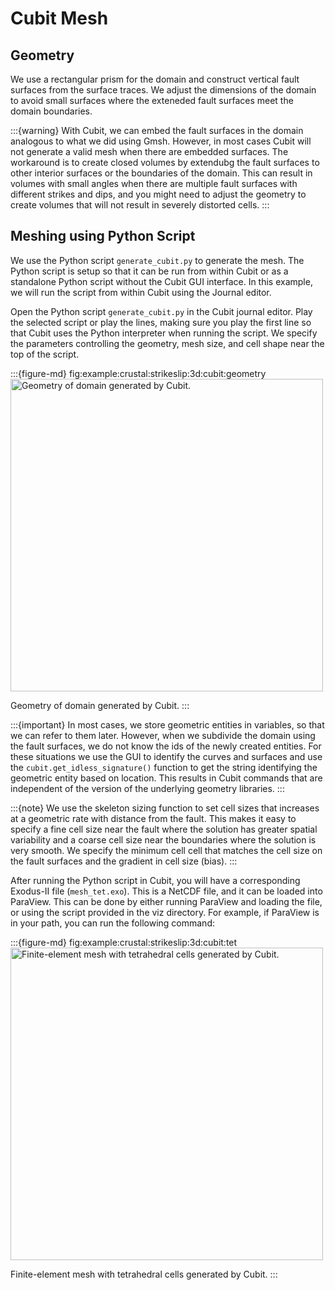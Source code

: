 # Cubit Mesh

## Geometry

We use a rectangular prism for the domain and construct vertical fault surfaces from the surface traces.
We adjust the dimensions of the domain to avoid small surfaces where the exteneded fault surfaces meet the domain boundaries.

:::{warning}
With Cubit, we can embed the fault surfaces in the domain analogous to what we did using Gmsh.
However, in most cases Cubit will not generate a valid mesh when there are embedded surfaces.
The workaround is to create closed volumes by extendubg the fault surfaces to other interior surfaces or the boundaries of the domain.
This can result in volumes with small angles when there are multiple fault surfaces with different strikes and dips, and you might need to adjust the geometry to create volumes that will not result in severely distorted cells.
:::

## Meshing using Python Script

We use the Python script `generate_cubit.py` to generate the mesh.
The Python script is setup so that it can be run from within Cubit or as a standalone Python script without the Cubit GUI interface.
In this example, we will run the script from within Cubit using the Journal editor.

Open the Python script `generate_cubit.py` in the Cubit journal editor.
Play the selected script or play the lines, making sure you play the first line so that Cubit uses the Python interpreter when running the script.
We specify the parameters controlling the geometry, mesh size, and cell shape near the top of the script.

:::{figure-md} fig:example:crustal:strikeslip:3d:cubit:geometry
<img src="figs/cubit-geometry.*" alt="Geometry of domain generated by Cubit." width="500px"/>

Geometry of domain generated by Cubit.
:::

:::{important}
In most cases, we store geometric entities in variables, so that we can refer to them later.
However, when we subdivide the domain using the fault surfaces, we do not know the ids of the newly created entities.
For these situations we use the GUI to identify the curves and surfaces and use the `cubit.get_idless_signature()` function to get the string identifying the geometric entity based on location.
This results in Cubit commands that are independent of the version of the underlying geometry libraries.
:::

:::{note}
We use the skeleton sizing function to set cell sizes that increases at a geometric rate with distance from the fault.
This makes it easy to specify a fine cell size near the fault where the solution has greater spatial variability and a coarse cell size near the boundaries where the solution is very smooth.
We specify the minimum cell cell that matches the cell size on the fault surfaces and the gradient in cell size (bias).
:::

After running the Python script in Cubit, you will have a corresponding Exodus-II file (`mesh_tet.exo`).
This is a NetCDF file, and it can be loaded into ParaView.
This can be done by either running ParaView and loading the file, or using the script provided in the viz directory.
For example, if ParaView is in your path, you can run the
following command:

:::{figure-md} fig:example:crustal:strikeslip:3d:cubit:tet
<img src="figs/cubit-tet.*" alt="Finite-element mesh with tetrahedral cells generated by Cubit." width="500px"/>

Finite-element mesh with tetrahedral cells generated by Cubit.
:::
